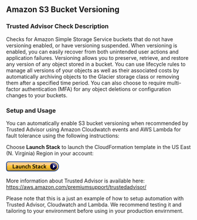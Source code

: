 ## Amazon S3 Bucket Versioning

### Trusted Advisor Check Description
Checks for Amazon Simple Storage Service buckets that do not have versioning enabled, or have versioning suspended. When versioning is enabled, you can easily recover from both unintended user actions and application failures. Versioning allows you to preserve, retrieve, and restore any version of any object stored in a bucket. You can use lifecycle rules to manage all versions of your objects as well as their associated costs by automatically archiving objects to the Glacier storage class or removing them after a specified time period. You can also choose to require multi-factor authentication (MFA) for any object deletions or configuration changes to your buckets. 

### Setup and Usage
You can automatically enable S3 bucket versioning when recommended by Trusted Advisor using Amazon Cloudwatch events and AWS Lambda for fault tolerance using the following instructions:

Choose **Launch Stack** to launch the CloudFormation template in the US East (N. Virginia) Region in your account:

[![Launch Stop Low Utilization EC2 Instances](../images/cloudformation-launch-stack.png)](https://console.aws.amazon.com/cloudformation/home?region=us-east-1#/stacks/new?stackName=TAS3BucketVersioning&templateURL=https://s3-us-west-2.amazonaws.com/aws-trusted-advisor-open-source/cloudformation-templates/TAS3BucketVersioning.json)

More information about Trusted Advisor is available here: https://aws.amazon.com/premiumsupport/trustedadvisor/

Please note that this is a just an example of how to setup automation with Trusted Advisor, Cloudwatch and Lambda. We recommend testing it and tailoring to your environment before using in your production envirnment.

